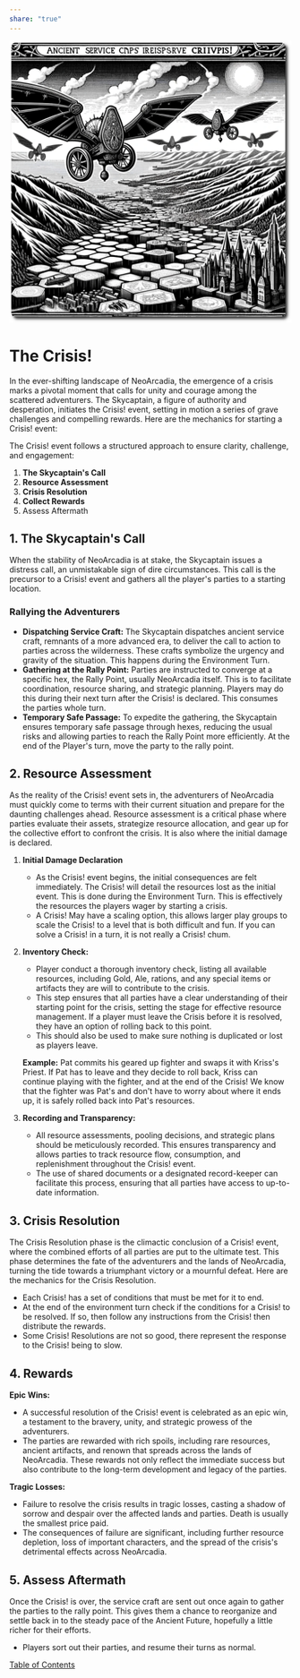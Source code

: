 ```yaml
---
share: "true"
---
```


![crisis-service-craft](./crisis-service-craft.png)  
# The Crisis!  
  
In the ever-shifting landscape of NeoArcadia, the emergence of a crisis marks a pivotal moment that calls for unity and courage among the scattered adventurers. The Skycaptain, a figure of authority and desperation, initiates the Crisis! event, setting in motion a series of grave challenges and compelling rewards. Here are the mechanics for starting a Crisis! event:  
  
The Crisis! event follows a structured approach to ensure clarity, challenge, and engagement:  
  
1. **The Skycaptain's Call**
2. **Resource Assessment**
3. **Crisis Resolution**
4. **Collect Rewards**
5. Assess Aftermath
  
## 1. The Skycaptain's Call  
  
When the stability of NeoArcadia is at stake, the Skycaptain issues a distress call, an unmistakable sign of dire circumstances. This call is the precursor to a Crisis! event and gathers all the player's parties to a starting location.  
  
### Rallying the Adventurers  
  
- **Dispatching Service Craft:** The Skycaptain dispatches ancient service craft, remnants of a more advanced era, to deliver the call to action to parties across the wilderness. These crafts symbolize the urgency and gravity of the situation. This happens during the Environment Turn.  
- **Gathering at the Rally Point:** Parties are instructed to converge at a specific hex, the Rally Point, usually NeoArcadia itself. This is to facilitate coordination, resource sharing, and strategic planning. Players may do this during their next turn after the Crisis! is declared. This consumes the parties whole turn.  
- **Temporary Safe Passage:** To expedite the gathering, the Skycaptain ensures temporary safe passage through hexes, reducing the usual risks and allowing parties to reach the Rally Point more efficiently. At the end of the Player's turn, move the party to the rally point.  
  
## 2. Resource Assessment  
  
As the reality of the Crisis! event sets in, the adventurers of NeoArcadia must quickly come to terms with their current situation and prepare for the daunting challenges ahead. Resource assessment is a critical phase where parties evaluate their assets, strategize resource allocation, and gear up for the collective effort to confront the crisis. It is also where the initial damage is declared.

1. **Initial Damage Declaration**  
   - As the Crisis! event begins, the initial consequences are felt immediately. The Crisis! will detail the resources lost as the initial event. This is done during the Environment Turn. This is effectively the resources the players wager by starting a crisis.
   - A Crisis! May have a scaling option, this allows larger play groups to scale the Crisis! to a level that is both difficult and fun. If you can solve a Crisis! in a turn, it is not really a Crisis! chum.  
  
2. **Inventory Check:**  
   - Player conduct a thorough inventory check, listing all available resources, including Gold, Ale, rations, and any special items or artifacts they are will to contribute to the crisis.  
   - This step ensures that all parties have a clear understanding of their starting point for the crisis, setting the stage for effective resource management. If a player must leave the Crisis before it is resolved, they have an option of rolling back to this point.  
   - This should also be used to make sure nothing is duplicated or lost as players leave.   
  
    **Example:** Pat commits his geared up fighter and swaps it with Kriss's Priest. If Pat has to leave and they decide to roll back, Kriss can continue playing with the fighter, and at the end of the Crisis! We know that the fighter was Pat's and don't have to worry about where it ends up, it is safely rolled back into Pat's resources.  
    
3. **Recording and Transparency:**  
   - All resource assessments, pooling decisions, and strategic plans should be meticulously recorded. This ensures transparency and allows parties to track resource flow, consumption, and replenishment throughout the Crisis! event.  
   - The use of shared documents or a designated record-keeper can facilitate this process, ensuring that all parties have access to up-to-date information.  
    
## 3. Crisis Resolution
  
The Crisis Resolution phase is the climactic conclusion of a Crisis! event, where the combined efforts of all parties are put to the ultimate test. This phase determines the fate of the adventurers and the lands of NeoArcadia, turning the tide towards a triumphant victory or a mournful defeat. Here are the mechanics for the Crisis Resolution.  

- Each Crisis! has a set of conditions that must be met for it to end.
- At the end of the environment turn check if the conditions for a Crisis! to be resolved. If so, then follow any instructions from the Crisis! then distribute the rewards.
- Some Crisis! Resolutions are not so good, there represent the response to the Crisis! being to slow.
  
## 4. Rewards
  
**Epic Wins:**  
   - A successful resolution of the Crisis! event is celebrated as an epic win, a testament to the bravery, unity, and strategic prowess of the adventurers.  
   - The parties are rewarded with rich spoils, including rare resources, ancient artifacts, and renown that spreads across the lands of NeoArcadia. These rewards not only reflect the immediate success but also contribute to the long-term development and legacy of the parties.
  
**Tragic Losses:**  
   - Failure to resolve the crisis results in tragic losses, casting a shadow of sorrow and despair over the affected lands and parties. Death is usually the smallest price paid.  
   - The consequences of failure are significant, including further resource depletion, loss of important characters, and the spread of the crisis's detrimental effects across NeoArcadia.  
  
## 5. Assess Aftermath

Once the Crisis! is over, the service craft are sent out once again to gather the parties to the rally point. This gives them a chance to reorganize and settle back in to the steady pace of the Ancient Future, hopefully a little richer for their efforts.

- Players sort out their parties, and resume their turns as normal.

[Table of Contents](./Table%20of%20Contents.html)  